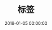 ---
title: 标签
date: 2018-01-05 00:00:00
type: "tags"
orderby: random
order: 1
top_img: https://cdn.jsdelivr.net/gh/Duo-Huang/cdn/blog/img/conf/blog-tags-bg.jpg
---
